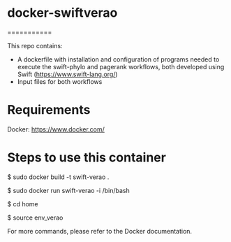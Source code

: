# docker-swiftverao
===========

This repo contains:
- A dockerfile with installation and configuration of programs needed to execute the swift-phylo and pagerank workflows, both developed using Swift (https://www.swift-lang.org/)
- Input files for both workflows

Requirements
===========

Docker: https://www.docker.com/

Steps to use this container
===========
$ sudo docker build -t swift-verao .

$ sudo docker run swift-verao -i /bin/bash

$ cd home

$ source env_verao

For more commands, please refer to the Docker documentation.


